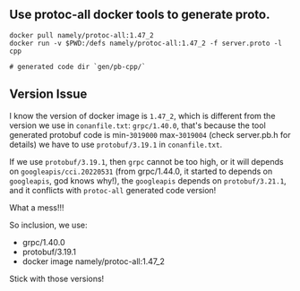 ## Use protoc-all docker tools to generate proto.


```
docker pull namely/protoc-all:1.47_2
docker run -v $PWD:/defs namely/protoc-all:1.47_2 -f server.proto -l cpp

# generated code dir `gen/pb-cpp/`

```

## Version Issue


I know the version of docker image is `1.47_2`, which is different from
the version we use in `conanfile.txt`: `grpc/1.40.0`, that's because the
tool generated protobuf code is min-`3019000` max-`3019004` (check server.pb.h for details)
we have to use `protobuf/3.19.1` in `conanfile.txt`.

If we use `protobuf/3.19.1`, then `grpc` cannot be too high, or it will depends
on `googleapis/cci.20220531` (from grpc/1.44.0, it started to depends on `googleapis`, god knows why!),
the `googleapis` depends on `protobuf/3.21.1`, and it conflicts with `protoc-all` generated code version!

What a mess!!!

So inclusion, we use:

* grpc/1.40.0
* protobuf/3.19.1
* docker image namely/protoc-all:1.47_2

Stick with those versions!
